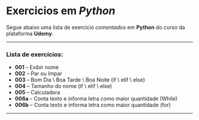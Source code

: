 # Exercicios em *Python*

Segue abaixo uma lista de exercício _comentados_ em **Python** do curso da plataforma **Udemy**.

***
### Lista de exercícios:

* **001** – Exibir nome
* **002** – Par ou Impar 
* **003** – Bom Dia \ Boa Tarde \ Boa Noite (if \ elif \ else) 
* **004** – Tamanho do nome (if \ elif \ else) 
* **005** – Calculadora
* **006a** – Conta texto e informa letra como maior quantidade (While)
* **006b** – Conta texto e informa letra como maior quantidade (for)

***
